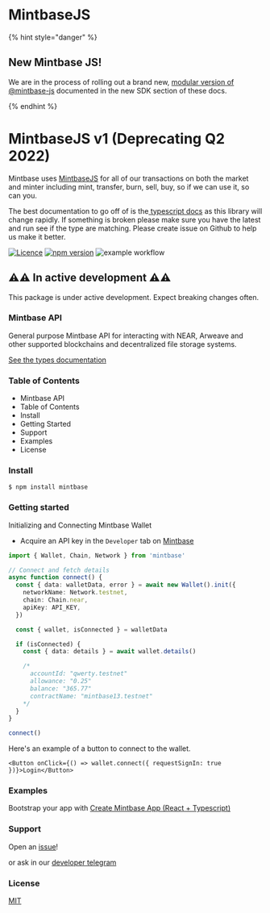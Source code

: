 # MintbaseJS

{% hint style="danger" %}
## New Mintbase JS!
We are in the process of rolling out a brand new, [modular version of @mintbase-js](mintbase-sdk-ref/README.md) documented in the new SDK section of these docs.

{% endhint %}


# MintbaseJS v1 (Deprecating Q2 2022)

Mintbase uses [MintbaseJS](https://www.npmjs.com/package/mintbase) for all of our transactions on both the market and minter including mint, transfer, burn, sell, buy, so if we can use it, so can you.

The best documentation to go off of is the[ typescript docs](https://mintbase.github.io/mintbase-js/classes/wallet.Wallet.html) as this library will change rapidly. If something is broken please make sure you have the latest and run see if the type are matching. Please create issue on Github to help us make it better.




[![Licence](https://img.shields.io/badge/license-MIT-blue.svg)](https://github.com/Mintbase/mintbase-js/blob/main/LICENSE) [![npm version](https://img.shields.io/npm/v/mintbase.svg?style=flat)](https://www.npmjs.com/package/mintbase) ![example workflow](https://github.com/Mintbase/mintbase-js/actions/workflows/ci.yml/badge.svg)

## ⚠️⚠️ In active development  ⚠️⚠️

This package is under active development. Expect breaking changes often.

### Mintbase API

General purpose Mintbase API for interacting with NEAR, Arweave and other supported blockchains and decentralized file storage systems.

[See the types documentation](https://mintbase.github.io/mintbase-js/index.html)

### Table of Contents

* Mintbase API
* Table of Contents
* Install
* Getting Started
* Support
* Examples
* License

### Install

```
$ npm install mintbase
```

### Getting started

Initializing and Connecting Mintbase Wallet

* Acquire an API key in the `Developer` tab on [Mintbase](https://mintbase.io/developer)

```typescript
import { Wallet, Chain, Network } from 'mintbase'

// Connect and fetch details
async function connect() {
  const { data: walletData, error } = await new Wallet().init({
    networkName: Network.testnet,
    chain: Chain.near,
    apiKey: API_KEY,
  })

  const { wallet, isConnected } = walletData

  if (isConnected) {
    const { data: details } = await wallet.details()

    /*
      accountId: "qwerty.testnet"
      allowance: "0.25"
      balance: "365.77"
      contractName: "mintbase13.testnet"
    */
  }
}

connect()
```

Here's an example of a button to connect to the wallet.

```
<Button onClick={() => wallet.connect({ requestSignIn: true })}>Login</Button>
```

### Examples

Bootstrap your app with [Create Mintbase App (React + Typescript)](https://github.com/Mintbase/create-mintbase-app)

### Support

Open an [issue](https://t.me/mintdev)!

or ask in our [developer telegram](https://github.com/Mintbase/mintbase-js/issues/new)

### License

[MIT](https://github.com/Mintbase/mintbase-js/blob/main/LICENSE)
